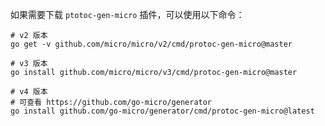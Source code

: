 如果需要下载 `ptotoc-gen-micro` 插件，可以使用以下命令：

```shell
# v2 版本
go get -v github.com/micro/micro/v2/cmd/protoc-gen-micro@master

# v3 版本
go install github.com/micro/micro/v3/cmd/protoc-gen-micro@master

# v4 版本
# 可查看 https://github.com/go-micro/generator
go install github.com/go-micro/generator/cmd/protoc-gen-micro@latest
```